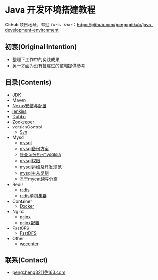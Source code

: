 # Java 开发环境搭建教程

Github 项目地址，欢迎 `Fork`、`Star`：<https://github.com/pengcgithub/java-development-environment>

## 初衷(Original Intention)

- 整理下工作中的实践成果
- 另一方面为没有搭建过的童鞋提供参考

## 目录(Contents)

- [JDK](jdk.md)
- [Maven](maven.md)
- [Nexus安装与配置](nexus.md)
- [jenkins](jenkins.md)
- [Dubbo](dubbo.md)
- [Zookeeper](zookeeper.md)
- versionControl
	- [Svn](svn.md)
- Mysql
	- [mysql](mysql/mysql安装.md)
	- [mysql备份方案](mysql/mysql备份.md)
	- [慢查询分析-mysqlsla](mysql/mysqlsla.md)
	- [mysql权限](mysql/mysql权限.md)
	- [mysql运维及开发规范](mysql/mysql运维及开发规范.md)
	- [mysql主从复制](mysql/mysql主从复制.md)
	- [基于mycat读写分离](mysql/mycat.md)
- Redis
	- [redis](redis/redis安装.md)
	- [redis单机集群](redis/redis单机集群.md)
- Container
	- [Docker](docker/docker安装.md)
- Nginx
	- [nginx](nginx/nginx.md)
	- [nginx配置](nginx/nginx配置.md)
- FastDFS
	- [FastDFS](fastDFS/fastdfs.md)
- Other
	- [wecenter](wecenter.md)

## 联系(Contact)

- [pengcheng3211@163.com](https://github.com/pengcgithub)
